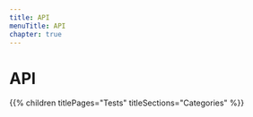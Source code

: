 ```yaml
---
title: API
menuTitle: API
chapter: true
---
```


# API

{{% children titlePages="Tests" titleSections="Categories" %}}
